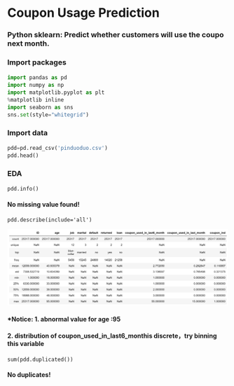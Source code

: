 # Coupon Usage Prediction
### Python sklearn: Predict whether customers will use the coupo next month.

### Import packages
```Python
import pandas as pd
import numpy as np
import matplotlib.pyplot as plt
%matplotlib inline
import seaborn as sns
sns.set(style="whitegrid")
```

### Import data
```Python
pdd=pd.read_csv('pinduoduo.csv')
pdd.head()
```

### EDA
```
pdd.info()
```
#### No missing value found!
```
pdd.describe(include='all')
```
![image](https://github.com/cassiezy/Coupon-Usage-Prediction/blob/master/pic/description.png)

#### *Notice: 1. abnormal value for age :95
####          2. distribution of coupon_used_in_last6_monthis discrete，try binning this variable
```
sum(pdd.duplicated())
```
#### No duplicates!


